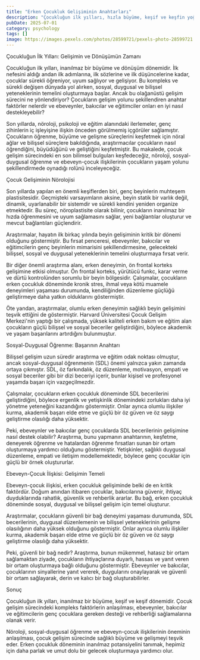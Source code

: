 ```yaml
---
title: "Erken Çocukluk Gelişiminin Anahtarları"
description: "Çocukluğun ilk yılları, hızla büyüme, keşif ve keşfin yoğun bir dönemidir. Yeni bilimsel bulgular..."
pubDate: 2025-07-01
category: psychology
tags: []
image: https://images.pexels.com/photos/28599721/pexels-photo-28599721.png?auto=compress&cs=tinysrgb&h=650&w=940
---
```


Çocukluğun İlk Yılları: Gelişimin ve Dönüşümün Zamanı

Çocukluğun ilk yılları, inanılmaz bir büyüme ve dönüşüm dönemidir. İlk nefesini aldığı andan ilk adımlarına, ilk sözlerine ve ilk düşüncelerine kadar, çocuklar sürekli öğreniyor, uyum sağlıyor ve gelişiyor. Bu kompleks ve sürekli değişen dünyada yol alırken, sosyal, duygusal ve bilişsel yeteneklerinin temelini oluşturmaya başlar. Ancak bu olağanüstü gelişim sürecini ne yönlendiriyor? Çocukların gelişim yolunu şekillendiren anahtar faktörler nelerdir ve ebeveynler, bakıcılar ve eğitimciler onları en iyi nasıl destekleyebilir?

Son yıllarda, nöroloji, psikoloji ve eğitim alanındaki ilerlemeler, genç zihinlerin iç işleyişine ilişkin önceden görülmemiş içgörüler sağlamıştır. Çocukların öğrenme, büyüme ve gelişme süreçlerini keşfetmek için nöral ağlar ve bilişsel süreçlere bakıldığında, araştırmacılar çocukların nasıl öğrendiğini, büyüdüğünü ve geliştiğini keşfetmiştir. Bu makalede, çocuk gelişim sürecindeki en son bilimsel bulguları keşfedeceğiz, nöroloji, sosyal-duygusal öğrenme ve ebeveyn-çocuk ilişkilerinin çocukların yaşam yolunu şekillendirmede oynadığı rolünü inceleyeceğiz.

Çocuk Gelişiminin Nörolojisi

Son yıllarda yapılan en önemli keşiflerden biri, genç beyinlerin muhteşem plastisitesidir. Geçmişteki varsayımların aksine, beyin statik bir varlık değil, dinamik, uyarlanabilir bir sistemdir ve sürekli kendini yeniden organize etmektedir. Bu süreç, nöroplastisite olarak bilinir, çocukların inanılmaz bir hızda öğrenmesini ve uyum sağlamasını sağlar, yeni bağlantılar oluşturur ve mevcut bağlantıları güçlendirir.

Araştırmalar, hayatın ilk birkaç yılında beyin gelişiminin kritik bir dönemi olduğunu göstermiştir. Bu fırsat penceresi, ebeveynler, bakıcılar ve eğitimcilerin genç beyinlerin mimarisini şekillendirmesine, gelecekteki bilişsel, sosyal ve duygusal yeteneklerinin temelini oluşturmaya fırsat verir.

Bir diğer önemli araştırma alanı, erken deneyimin, ön frontal korteks gelişimine etkisi olmuştur. Ön frontal korteks, yürütücü funkc, karar verme ve dürtü kontrolünden sorumlu bir beyin bölgesidir. Çalışmalar, çocukların erken çocukluk döneminde kronik stres, ihmal veya kötü muamele deneyimleri yaşaması durumunda, kendiliğinden düzenleme güçlüğü geliştirmeye daha yatkın olduklarını göstermiştir.

Öte yandan, araştırmalar, olumlu erken deneyimin sağlıklı beyin gelişimini teşvik ettiğini de göstermiştir. Harvard Üniversitesi Çocuk Gelişim Merkezi'nin yaptığı bir çalışmada, yüksek kaliteli erken bakım ve eğitim alan çocukların güçlü bilişsel ve sosyal beceriler geliştirdiğini, böylece akademik ve yaşam başarılarını artırdığını bulunmuştur.

Sosyal-Duygusal Öğrenme: Başarının Anahtarı

Bilişsel gelişim uzun süredir araştırma ve eğitim odak noktası olmuştur, ancak sosyal-duygusal öğrenmenin (SDL) önemi yalnızca yakın zamanda ortaya çıkmıştır. SDL, öz farkındalık, öz düzenleme, motivasyon, empati ve sosyal beceriler gibi bir dizi beceriyi içerir, bunlar kişisel ve profesyonel yaşamda başarı için vazgeçilmezdir.

Çalışmalar, çocukların erken çocukluk döneminde SDL becerilerini geliştirdiğini, böylece ergenlik ve yetişkinlik dönemindeki zorlukları daha iyi yönetme yeteneğini kazandığını göstermiştir. Onlar ayrıca olumlu ilişkiler kurma, akademik başarı elde etme ve güçlü bir öz güven ve öz saygı geliştirme olasılığı daha yüksektir.

Peki, ebeveynler ve bakıcılar genç çocuklarda SDL becerilerinin gelişimine nasıl destek olabilir? Araştırma, bunu yapmanın anahtarının, keşfetme, deneyerek öğrenme ve hatalardan öğrenme fırsatları sunan bir ortam oluşturmaya yardımcı olduğunu göstermiştir. Yetişkinler, sağlıklı duygusal düzenleme, empati ve iletişim modellemektedir, böylece genç çocuklar için güçlü bir örnek oluştururlar.

Ebeveyn-Çocuk İlişkisi: Gelişimin Temeli

Ebeveyn-çocuk ilişkisi, erken çocukluk gelişiminde belki de en kritik faktördür. Doğum anından itibaren çocuklar, bakıcılarına güvenir, ihtiyaç duyduklarında rahatlık, güvenlik ve rehberlik ararlar. Bu bağ, erken çocukluk döneminde sosyal, duygusal ve bilişsel gelişim için temel oluşturur.

Araştırmalar, çocukların güvenli bir bağ deneyimi yaşaması durumunda, SDL becerilerinin, duygusal düzenlemenin ve bilişsel yeteneklerinin gelişme olasılığının daha yüksek olduğunu göstermiştir. Onlar ayrıca olumlu ilişkiler kurma, akademik başarı elde etme ve güçlü bir öz güven ve öz saygı geliştirme olasılığı daha yüksektir.

Peki, güvenli bir bağ nedir? Araştırma, bunun mükemmel, hatasız bir ortam sağlamaktan ziyade, çocukların ihtiyaçlarına duyarlı, hassas ve yanıt veren bir ortam oluşturmaya bağlı olduğunu göstermiştir. Ebeveynler ve bakıcılar, çocuklarının sinyallerine yanıt vererek, duygularını onaylayarak ve güvenli bir ortam sağlayarak, derin ve kalıcı bir bağ oluşturabilirler.

Sonuç

Çocukluğun ilk yılları, inanılmaz bir büyüme, keşif ve keşif dönemidir. Çocuk gelişim sürecindeki kompleks faktörlerin anlaşılması, ebeveynler, bakıcılar ve eğitimcilerin genç çocuklara gereken desteği ve rehberliği sağlamalarına olanak verir.

Nöroloji, sosyal-duygusal öğrenme ve ebeveyn-çocuk ilişkilerinin öneminin anlaşılması, çocuk gelişim sürecinde sağlıklı büyüme ve gelişmeyi teşvik eder. Erken çocukluk döneminin inanılmaz potansiyelini tanımak, hepimiz için daha parlak ve umut dolu bir gelecek oluşturmaya yardımcı olur.